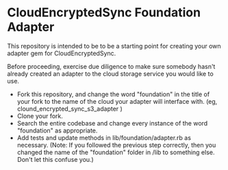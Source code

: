 CloudEncryptedSync Foundation Adapter
=====================================

This repository is intended to be to be a starting point for creating
your own adapter gem for CloudEncryptedSync.

Before proceeding, exercise due diligence to make sure somebody hasn't
already created an adapter to the cloud storage service you would like
to use.

* Fork this repository, and change the word "foundation" in the title
  of your fork to the name of the cloud your adapter will interface
  with. (eg, clound_encrypted_sync_s3_adapter )
* Clone your fork.
* Search the entire codebase and change every instance of the word
  "foundation" as appropriate.
* Add tests and update methods in lib/foundation/adapter.rb as
  necessary. (Note: If you followed the previous step correctly, then
  you changed the name of the "foundation" folder in /lib to something
  else. Don't let this confuse you.)
